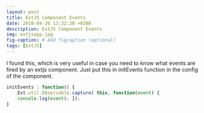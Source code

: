 ```yaml
---
layout: post
title: ExtJS Component Events
date: 2018-04-26 13:32:20 +0300
description: ExtJS Component Events
img: extjsapp.jpg
fig-caption: # Add figcaption (optional)
tags: [ExtJS]
---
```

I found this, which is very useful in case you need to know what events are fired by an extjs component.
Just put this in initEvents function in the config of the component.   

```javascript
initEvents : function() {
	Ext.util.Observable.capture( this, function(event) {
	console.log(event); });
}
```